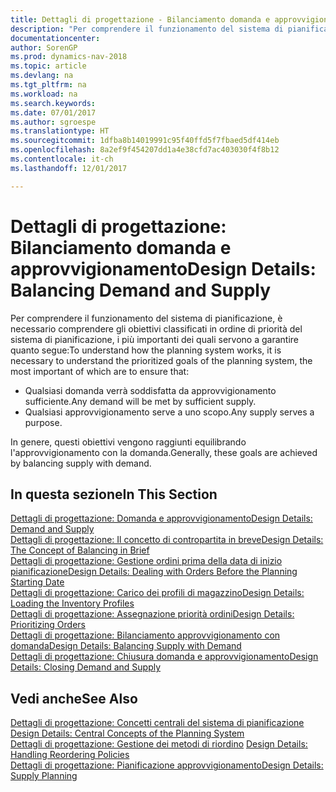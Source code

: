 ```yaml
---
title: Dettagli di progettazione - Bilanciamento domanda e approvvigionamento
description: "Per comprendere il funzionamento del sistema di pianificazione, è necessario comprendere gli obiettivi classificati in ordine di priorità del sistema di pianificazione."
documentationcenter: 
author: SorenGP
ms.prod: dynamics-nav-2018
ms.topic: article
ms.devlang: na
ms.tgt_pltfrm: na
ms.workload: na
ms.search.keywords: 
ms.date: 07/01/2017
ms.author: sgroespe
ms.translationtype: HT
ms.sourcegitcommit: 1dfba8b14019991c95f40ffd5f7fbaed5df414eb
ms.openlocfilehash: 8a2ef9f454207dd1a4e38cfd7ac403030f4f8b12
ms.contentlocale: it-ch
ms.lasthandoff: 12/01/2017

---
```

# <a name="design-details-balancing-demand-and-supply"></a><span data-ttu-id="67b70-103">Dettagli di progettazione: Bilanciamento domanda e approvvigionamento</span><span class="sxs-lookup"><span data-stu-id="67b70-103">Design Details: Balancing Demand and Supply</span></span>
<span data-ttu-id="67b70-104">Per comprendere il funzionamento del sistema di pianificazione, è necessario comprendere gli obiettivi classificati in ordine di priorità del sistema di pianificazione, i più importanti dei quali servono a garantire quanto segue:</span><span class="sxs-lookup"><span data-stu-id="67b70-104">To understand how the planning system works, it is necessary to understand the prioritized goals of the planning system, the most important of which are to ensure that:</span></span>  

- <span data-ttu-id="67b70-105">Qualsiasi domanda verrà soddisfatta da approvvigionamento sufficiente.</span><span class="sxs-lookup"><span data-stu-id="67b70-105">Any demand will be met by sufficient supply.</span></span>  
- <span data-ttu-id="67b70-106">Qualsiasi approvvigionamento serve a uno scopo.</span><span class="sxs-lookup"><span data-stu-id="67b70-106">Any supply serves a purpose.</span></span>  

<span data-ttu-id="67b70-107">In genere, questi obiettivi vengono raggiunti equilibrando l'approvvigionamento con la domanda.</span><span class="sxs-lookup"><span data-stu-id="67b70-107">Generally, these goals are achieved by balancing supply with demand.</span></span>  

## <a name="in-this-section"></a><span data-ttu-id="67b70-108">In questa sezione</span><span class="sxs-lookup"><span data-stu-id="67b70-108">In This Section</span></span>  
[<span data-ttu-id="67b70-109">Dettagli di progettazione: Domanda e approvvigionamento</span><span class="sxs-lookup"><span data-stu-id="67b70-109">Design Details: Demand and Supply</span></span>](design-details-demand-and-supply.md)  
[<span data-ttu-id="67b70-110">Dettagli di progettazione: Il concetto di contropartita in breve</span><span class="sxs-lookup"><span data-stu-id="67b70-110">Design Details: The Concept of Balancing in Brief</span></span>](design-details-the-concept-of-balancing-in-brief.md)  
[<span data-ttu-id="67b70-111">Dettagli di progettazione: Gestione ordini prima della data di inizio pianificazione</span><span class="sxs-lookup"><span data-stu-id="67b70-111">Design Details: Dealing with Orders Before the Planning Starting Date</span></span>](design-details-dealing-with-orders-before-the-planning-starting-date.md)  
[<span data-ttu-id="67b70-112">Dettagli di progettazione: Carico dei profili di magazzino</span><span class="sxs-lookup"><span data-stu-id="67b70-112">Design Details: Loading the Inventory Profiles</span></span>](design-details-loading-the-inventory-profiles.md)  
[<span data-ttu-id="67b70-113">Dettagli di progettazione: Assegnazione priorità ordini</span><span class="sxs-lookup"><span data-stu-id="67b70-113">Design Details: Prioritizing Orders</span></span>](design-details-prioritizing-orders.md)  
[<span data-ttu-id="67b70-114">Dettagli di progettazione: Bilanciamento approvvigionamento con domanda</span><span class="sxs-lookup"><span data-stu-id="67b70-114">Design Details: Balancing Supply with Demand</span></span>](design-details-balancing-supply-with-demand.md)  
[<span data-ttu-id="67b70-115">Dettagli di progettazione: Chiusura domanda e approvvigionamento</span><span class="sxs-lookup"><span data-stu-id="67b70-115">Design Details: Closing Demand and Supply</span></span>](design-details-closing-demand-and-supply.md)  

## <a name="see-also"></a><span data-ttu-id="67b70-116">Vedi anche</span><span class="sxs-lookup"><span data-stu-id="67b70-116">See Also</span></span>  
<span data-ttu-id="67b70-117">[Dettagli di progettazione: Concetti centrali del sistema di pianificazione](design-details-central-concepts-of-the-planning-system.md) </span><span class="sxs-lookup"><span data-stu-id="67b70-117">[Design Details: Central Concepts of the Planning System](design-details-central-concepts-of-the-planning-system.md) </span></span>  
<span data-ttu-id="67b70-118">[Dettagli di progettazione: Gestione dei metodi di riordino](design-details-handling-reordering-policies.md) </span><span class="sxs-lookup"><span data-stu-id="67b70-118">[Design Details: Handling Reordering Policies](design-details-handling-reordering-policies.md) </span></span>  
[<span data-ttu-id="67b70-119">Dettagli di progettazione: Pianificazione approvvigionamento</span><span class="sxs-lookup"><span data-stu-id="67b70-119">Design Details: Supply Planning</span></span>](design-details-supply-planning.md)

